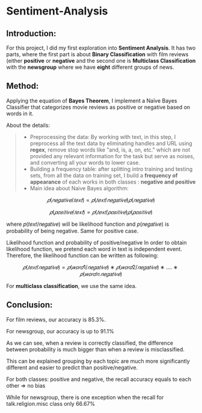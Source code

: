 # Sentiment-Analysis

## Introduction: 
For this project, I did my first exploration into **Sentiment Analysis**. It has two parts, where the first part is about **Binary Classification** with film reviews (either **positive** or **negative** and the second one is **Multiclass Classification** with the **newsgroup** where we have **eight** different groups of news.


## Method: 

Applying the equation of **Bayes Theorem**, I implement a Naïve Bayes Classifier that categorizes movie reviews as positive or negative based on words in it.

About the details:

> - Preprocessing the data: By working with text, in this step, I preprocess all the text data by eliminating handles and URL using **regex**, remove stop words like "and, is, a, on, etc." which are not provided any relevant information for the task but serve as noises, and converting all your words to lower case. 
>  - Building a frequency table: after splitting intro training and testing sets, from all the data on training set, I build a **frequency of appearance** of each works in both classes : **negative and positive**
>  - Main idea about Naive Bayes algorithm:

$$𝑝(𝑛𝑒𝑔𝑎𝑡𝑖𝑣𝑒/𝑡𝑒𝑥𝑡)=𝑝(𝑡𝑒𝑥𝑡/𝑛𝑒𝑔𝑎𝑡𝑖𝑣𝑒)𝑝(𝑛𝑒𝑔𝑎𝑡𝑖𝑣𝑒)$$

$$𝑝(𝑝𝑜𝑠𝑖𝑡𝑖𝑣𝑒/𝑡𝑒𝑥𝑡)=𝑝(𝑡𝑒𝑥𝑡/𝑝𝑜𝑠𝑖𝑡𝑖𝑣𝑒)𝑝(𝑝𝑜𝑠𝑖𝑡𝑖𝑣𝑒)$$

where  𝑝(𝑡𝑒𝑥𝑡/𝑛𝑒𝑔𝑎𝑡𝑖𝑣𝑒)  will be likelihood function and  𝑝(𝑛𝑒𝑔𝑎𝑡𝑖𝑣𝑒)  is probability of being negative. Same for positive case.

Likelihood function and probability of positive/negative
In order to obtain likelihood function, we pretend each word in text is independent event. Therefore, the likelihood function can be written as following:

$$𝑝(𝑡𝑒𝑥𝑡/𝑛𝑒𝑔𝑎𝑡𝑖𝑣𝑒)=𝑝(𝑤𝑜𝑟𝑑1/𝑛𝑒𝑔𝑎𝑡𝑖𝑣𝑒)∗𝑝(𝑤𝑜𝑟𝑑2/𝑛𝑒𝑔𝑎𝑡𝑖𝑣𝑒)∗....∗𝑝(𝑤𝑜𝑟𝑑𝑛.𝑛𝑒𝑔𝑎𝑡𝑖𝑣𝑒)$$

For **multiclass classification**, we use the same idea.

## Conclusion:

For film reviews, our accuracy is 85.3%.

For newsgroup, our accuracy is up to 91.1%

As we can see, when a review is correctly classified, the difference between probability is much bigger than when a review is misclassified.

This can be explained grouping by each topic are much more significantly different and easier to predict than positive/negative.

For both classes: positive and negative, the recall accuracy equals to each other => no bias

While for newsgroup, there is one exception when the recall for talk.religion.misc class only 66.67%

